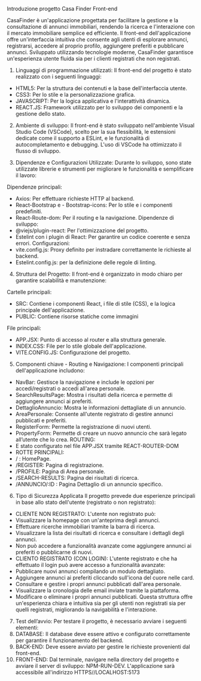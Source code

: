 Introduzione progetto Casa Finder Front-end  

CasaFinder è un'applicazione progettata per facilitare la gestione e la consultazione di annunci immobiliari, rendendo la ricerca e l'interazione con il mercato immobiliare semplice ed efficiente. Il front-end dell'applicazione offre un'interfaccia intuitiva che consente agli utenti di esplorare annunci, registrarsi, accedere al proprio profilo, aggiungere preferiti e pubblicare annunci. Sviluppato utilizzando tecnologie moderne, CasaFinder garantisce un'esperienza utente fluida sia per i clienti registrati che non registrati.

1. Linguaggi di programmazione utilizzati: 
Il front-end del progetto è stato realizzato con i seguenti linguaggi:
- HTML5: Per la struttura dei contenuti e la base dell'interfaccia utente.
- CSS3: Per lo stile e la personalizzazione grafica.
- JAVASCRIPT: Per la logica applicativa e l'interattività dinamica.
- REACT.JS: Framework utilizzato per lo sviluppo dei componenti e la gestione dello stato.

2. Ambiente di sviluppo: 
Il front-end è stato sviluppato nell'ambiente Visual Studio Code (VSCode), scelto per la sua flessibilità, le estensioni dedicate come il supporto a ESLint, e le funzionalità di autocompletamento e debugging. L'uso di VSCode ha ottimizzato il flusso di sviluppo.

3. Dipendenze e Configurazioni Utilizzate:
Durante lo sviluppo, sono state utilizzate librerie e strumenti per migliorare le funzionalità e semplificare il lavoro:

Dipendenze principali: 
- Axios: Per effettuare richieste HTTP al backend.
- React-Bootstrap e - Bootstrap-icons: Per lo stile e i componenti predefiniti.
- React-Route-dom: Per il routing e la navigazione.
Dipendenze di sviluppo: 
- @viejs/plugin-react: Per l'ottimizzazione del progetto.
- Estelint con i plugin di React: Per garantire un codice coerente e senza errori.
Configurazioni: 
- vite.config.js: Proxy definito per instradare correttamente le richieste al backend.
- Estelint.config.js: per la definizione delle regole di linting.

4. Struttura del Progetto:
Il front-end è organizzato in modo chiaro per garantire scalabilità e manutenzione:

Cartelle principali: 
- SRC: Contiene i componenti React, i file di stile (CSS), e la logica principale dell'applicazione.
- PUBLIC: Contiene risorse statiche come immagini

File principali: 
- APP.JSX: Punto di accesso al router e alla struttura generale.
- INDEX.CSS: File per lo stile globale dell'applicazione.
- VITE.CONFIG.JS: Configurazione del progetto.

5. Componenti chiave - Routing e Navigazione:
I componenti principali dell'applicazione includono:
- NavBar: Gestisce la navigazione e include le opzioni per accedi/registrati o accedi all'area personale.
- SearchResultsPage: Mostra i risultati della ricerca e permette di aggiungere annunci ai preferiti.
- DettaglioAnnuncio: Mostra le informazioni dettagliate di un annuncio.
- AreaPersonale: Consente all'utente registrato di gestire annunci pubblicati e preferiti.
- RegisterForm: Permette la registrazione di nuovi utenti.
- PropertyForm: Permette di creare un nuovo annuncio che sarà legato all’utente che lo crea.
ROUTING:
-  E stato configurato nel file APP.JSX tramite REACT-ROUTER-DOM
- ROTTE PRINCIPALI:
- / : HomePage.
- /REGISTER: Pagina di registrazione.
- /PROFILE: Pagina di Area personale.
- /SEARCH-RESULTS: Pagina dei risultati di ricerca.
- /ANNUNCIO/:ID : Pagina Dettaglio di un annuncio specifico.

6. Tipo di Sicurezza Applicata
Il progetto prevede due esperienze principali in base allo stato dell'utente (registrato o non registrato):
- CLIENTE NON REGISTRATO:
L'utente non registrato può:
- Visualizzare la homepage con un'anteprima degli annunci.
- Effettuare ricerche immobiliari tramite la barra di ricerca.
- Visualizzare la lista dei risultati di ricerca e consultare i dettagli degli annunci.
- Non può accedere a funzionalità avanzate come aggiungere annunci ai preferiti o pubblicarne di nuovi.
- CLIENTO REGISTRATO (CON LOGIN):
L'utente registrato e che ha effettuato il login può avere accesso a funzionalità avanzate:
- Pubblicare nuovi annunci compilando un modulo dettagliato.
- Aggiungere annunci ai preferiti cliccando sull'icona del cuore nelle card.
- Consultare e gestire i propri annunci pubblicati dall'area personale.
- Visualizzare la cronologia delle email inviate tramite la piattaforma.
- Modificare o eliminare i propri annunci pubblicati.
Questa struttura offre un'esperienza chiara e intuitiva sia per gli utenti non registrati sia per quelli registrati, migliorando la navigabilità e l'interazione.


7. Test dell’avvio:
Per testare il progetto, è necessario avviare i seguenti elementi:
7. DATABASE: Il database deve essere attivo e configurato correttamente per garantire il funzionamento del backend.	
7. BACK-END: Deve essere avviato per gestire le richieste provenienti dal front-end.
7. FRONT-END: Dal terminale, navigare nella directory del progetto e avviare il server di sviluppo: NPM-RUN-DEV. L'applicazione sarà accessibile all'indirizzo HTTPS//LOCALHOST:5173
